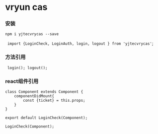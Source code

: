 # vryun cas 

### 安装
`npm i yjtecvrycas --save`

` import {LoginCheck, LoginAuth, login, logout } from 'yjtecvrycas'`;


### 方法引用
` login(); logout();`

### react组件引用

    class Component extends Component {
		componentDidMount{
			const {ticket} = this.props;
		}
    }
 
    export default LoginCheck(Component);

    LoginCheck(Component);




